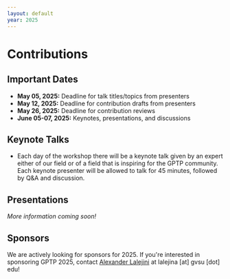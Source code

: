 ```yaml
---
layout: default
year: 2025
---
```


# Contributions

## Important Dates

- **May 05, 2025:** Deadline for talk titles/topics from presenters
- **May 12, 2025:** Deadline for contribution drafts from presenters
- **May 26, 2025:** Deadline for contribution reviews
- **June 05-07, 2025:** Keynotes, presentations, and discussions

## Keynote Talks

- Each day of the workshop there will be a keynote talk given by an expert either of our field or of a field that is inspiring for the GPTP community. Each keynote presenter will be allowed to talk for 45 minutes, followed by Q&A and discussion.

## Presentations

*More information coming soon!*

## Sponsors

We are actively looking for sponsors for 2025.
If you're interested in sponsoring GPTP 2025, contact [Alexander Lalejini](https://lalejini.com) at lalejina [at] gvsu [dot] edu!
